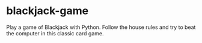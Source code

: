 # blackjack-game
 Play a game of Blackjack with Python. Follow the house rules and try to beat the computer in this classic card game.
